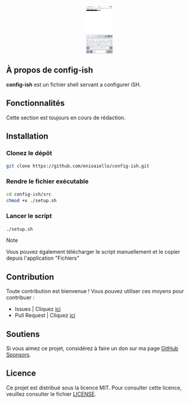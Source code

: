 <p align="center">
	<img src="src/images/capture.PNG" alt="Capture d'écran" height="128">
</p>

## À propos de config-ish

**config-ish** est un fichier shell servant a configurer iSH.

## Fonctionnalités

Cette section est toujours en cours de rédaction.

## Installation

### Clonez le dépôt

````bash
git clone https://github.com/enioaiello/config-ish.git
````

### Rendre le fichier exécutable

````bash
cd config-ish/src
chmod +x ./setup.sh
````

### Lancer le script

````bash
./setup.sh
````

> [!NOTE]
> Vous pouvez également télécharger le script manuellement et le copier depuis l'application "Fichiers"

## Contribution

Toute contribution est bienvenue ! Vous pouvez utiliser ces moyens pour contribuer :
- Issues | Cliquez [ici](https://github.com/enioaiello/config-ish/issues)
- Pull Request | Cliquez [ici](https://github.com/enioaiello/config-ish/pulls)

## Soutiens

Si vous aimez ce projet, considérez à faire un don sur ma page [GitHub Sponsors](https://github.com/sponsors/enioaiello).

## Licence

Ce projet est distribué sous la licence MIT. Pour consulter cette licence, veuillez consulter le fichier [LICENSE](license).
